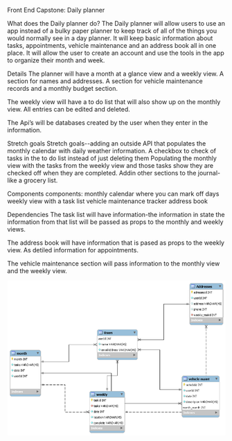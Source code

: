 Front End Capstone: Daily planner

What does the Daily planner do?
The Daily planner will allow users to use an app instead of a bulky paper planner to keep track of all of the things you would normally see in a day planner. It will keep basic information about tasks, appointments, vehicle maintenance and an address book all in one place. It will allow the user to create an account and use the tools in the app to organize their month and week.

Details
The planner will have a month at a glance view and a weekly view. A section for names and addresses. A section for vehicle maintenance records and a monthly budget section.

The weekly view will have a to do list that will also show up on the monthly view. All entries can be edited and deleted.

The Api’s will be databases created by the user when they enter in the information.

Stretch goals
Stretch goals--adding an outside API that populates the monthly calendar with daily weather information. A checkbox to check of tasks in the to do list instead of just deleting them Populating the monthly view with the tasks from the weekly view and those tasks show they are checked off when they are completed. Addin other sections to the journal-like a grocery list.

Components
components: monthly calendar where you can mark off days weekly view with a task list vehicle maintenance tracker address book

Dependencies
The task list will have information-the information in state the information from that list will be passed as props to the monthly and weekly views.

The address book will have information that is pased as props to the weekly view. As detiled information for appointments.

The vehicle maintenance section will pass information to the monthly view and the weekly view.




![picture](images/newimage.png)
